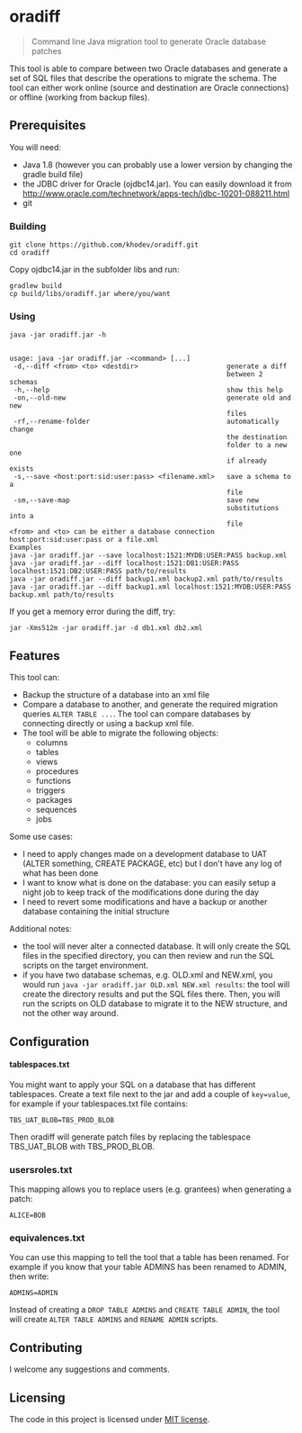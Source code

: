 # oradiff
> Command line Java migration tool to generate Oracle database patches

This tool is able to compare between two Oracle databases and generate a set of SQL files that describe the
operations to migrate the schema. The tool can either work online (source and destination are Oracle connections) or
offline (working from backup files).

## Prerequisites

You will need:
- Java 1.8 (however you can probably use a lower version by changing the gradle build file) 
- the JDBC driver for Oracle (ojdbc14.jar). You can easily download it from http://www.oracle.com/technetwork/apps-tech/jdbc-10201-088211.html
- git

### Building

```shell
git clone https://github.com/khodev/oradiff.git
cd oradiff
```
Copy ojdbc14.jar in the subfolder libs and run:


```shell
gradlew build
cp build/libs/oradiff.jar where/you/want
```

### Using

```shell
java -jar oradiff.jar -h


usage: java -jar oradiff.jar -<command> [...]
 -d,--diff <from> <to> <destdir>                      generate a diff
                                                      between 2 schemas
 -h,--help                                            show this help
 -on,--old-new                                        generate old and new
                                                      files
 -rf,--rename-folder                                  automatically change
                                                      the destination
                                                      folder to a new one
                                                      if already exists
 -s,--save <host:port:sid:user:pass> <filename.xml>   save a schema to a
                                                      file
 -sm,--save-map                                       save new
                                                      substitutions into a
                                                      file
<from> and <to> can be either a database connection host:port:sid:user:pass or a file.xml
Examples
java -jar oradiff.jar --save localhost:1521:MYDB:USER:PASS backup.xml
java -jar oradiff.jar --diff localhost:1521:DB1:USER:PASS localhost:1521:DB2:USER:PASS path/to/results
java -jar oradiff.jar --diff backup1.xml backup2.xml path/to/results
java -jar oradiff.jar --diff backup1.xml localhost:1521:MYDB:USER:PASS backup.xml path/to/results
```
If you get a memory error during the diff, try:
```shell
jar -Xms512m -jar oradiff.jar -d db1.xml db2.xml
```

## Features

This tool can:
* Backup the structure of a database into an xml file 
* Compare a database to another, and generate the required migration queries `ALTER TABLE ...`. The tool can compare databases by connecting directly or using a backup xml file.
* The tool will be able to migrate the following objects:
    - columns
    - tables
    - views
    - procedures
    - functions
    - triggers
    - packages
    - sequences
    - jobs

Some use cases:
* I need to apply changes made on a development database to UAT (ALTER something, CREATE PACKAGE, etc) but I don't have any log of what has been done
* I want to know what is done on the database: you can easily setup a night job to keep track of the modifications done during the day  
* I need to revert some modifications and have a backup or another database  containing the initial structure

Additional notes:
- the tool will never alter a connected database. It will only create the SQL files in
 the specified directory, you can then review and run the SQL scripts on the target environment.
- if you have two database schemas, e.g. OLD.xml and NEW.xml, you would 
run `java -jar oradiff.jar OLD.xml NEW.xml results`: the tool will create the directory
 results and put the SQL files there. Then, you will run the scripts on OLD database
  to migrate it to the NEW structure, and not the other way around.

## Configuration

#### tablespaces.txt

You might want to apply your SQL on a database that has different tablespaces. 
Create a text file next to the jar and add a couple of `key=value`, for example if your
tablespaces.txt file contains:
```
TBS_UAT_BLOB=TBS_PROD_BLOB
```

Then oradiff will generate patch files by replacing the tablespace TBS_UAT_BLOB with TBS_PROD_BLOB.

### usersroles.txt ###

This mapping allows you to replace users (e.g. grantees) when generating a patch:
```
ALICE=BOB
```

### equivalences.txt ###

You can use this mapping to tell the tool that a table has been renamed.
For example if you know that your table ADMINS has been renamed to ADMIN, then write:
```
ADMINS=ADMIN
```
Instead of creating a `DROP TABLE ADMINS` and `CREATE TABLE ADMIN`, the tool will create `ALTER TABLE ADMINS` and `RENAME ADMIN` scripts.

## Contributing

I welcome any suggestions and comments.  

## Licensing

The code in this project is licensed under [MIT license](./LICENSE).
